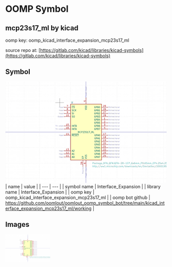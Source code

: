 # OOMP Symbol  
## mcp23s17_ml  by kicad  
  
oomp key: oomp_kicad_interface_expansion_mcp23s17_ml  
  
source repo at: [https://gitlab.com/kicad/libraries/kicad-symbols](https://gitlab.com/kicad/libraries/kicad-symbols)  
## Symbol  
  
[![working.png](working_600.png)](working.png)  
| name | value | 
| --- | --- | 
| symbol name | Interface_Expansion | 
| library name | Interface_Expansion | 
| oomp key | oomp_kicad_interface_expansion_mcp23s17_ml | 
| oomp bot github | https://github.com/oomlout/oomlout_oomp_symbol_bot/tree/main/kicad_interface_expansion_mcp23s17_ml/working | 
## Images  
  
[![working.png](working_140.png)](working.png)  
